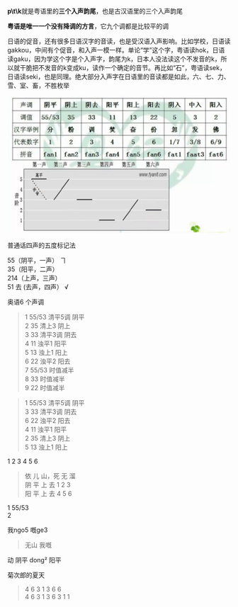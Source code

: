 
**p\t\k**就是粤语里的**三个入声韵尾**，也是古汉语里的三个入声韵尾  

**粤语是唯一一个没有降调的方言**，它九个调都是比较平的调  

日语的促音，还有很多日语汉字的音读，也是受汉语入声影响。比如学校，日语读gakkou，中间有个促音，和入声一模一样。单论“学”这个字，粤语读hok，日语读gaku，因为学这个字是个入声字，韵尾为k，日本人没法读这个不发音的k，所以就干脆把不发音的k变成ku，读作一个确定的音节。再比如“石”，粤语读sek，日语读seki，也是同理。绝大部分入声字在日语里的音读都是如此，六、七、力、雪、室、畜，不胜枚举  

![粤语六声九调](./img/粤语六声九调.jpg)  

普通话四声的五度标记法  

55（阴平，一声）  ヿ  
35（阳平，二声）  
214（上声，三声）  
51 去 (去声，四声）   √  

奥语6 个声调  
> 1  55/53  清平5调  阴平  
2  35   清上3  阴上  
3  33   清平3调  阴去  
4  11  浊平1  阳平  
5  13  浊上1  阳上  
6  22  浊平2  阳去  
7  55/53  时值减半  
8  33  时值减半  
9  22  时值减半  



>  1  55/53  清平5调  阴平  
3  33   清平3调  阴去  
6  22  浊平2  阳去  
4  11  浊平1  阳平   
2  35   清上3  阴上  
5  13  浊上1  阳上   

1 2 3 4 5 6 
> 依  儿  山，死  无  溜  
阴 平 上 去  1 2 3   
阳 平 上 去   4 5 6   

1  55/53  
2  

我ngo5 嘅ge3  
> 无山  我嘅  

动 阴平  dong² 阳平  

菊次郎的夏天  
> 4 6 3 1 3 6 6  
4 6 3 1 3 6 3 1 1  
 



